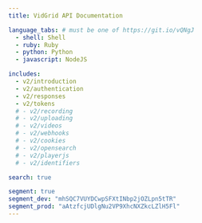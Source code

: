 ```yaml
---
title: VidGrid API Documentation

language_tabs: # must be one of https://git.io/vQNgJ
  - shell: Shell
  - ruby: Ruby
  - python: Python
  - javascript: NodeJS

includes:
  - v2/introduction
  - v2/authentication
  - v2/responses
  - v2/tokens
  # - v2/recording
  # - v2/uploading
  # - v2/videos
  # - v2/webhooks
  # - v2/cookies
  # - v2/opensearch
  # - v2/playerjs
  # - v2/identifiers

search: true

segment: true
segment_dev: "mhSQC7VUYDCwpSFXtINbp2jOZLpn5tTR"
segment_prod: "aAtzfcjUDlgNu2VP9XhcNXZkcLZlH5Fl"
---
```

